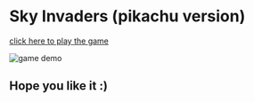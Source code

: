 # Sky Invaders (pikachu version) 

[click here to play the game](https://norahmalmutairi.github.io/sky-invaders/)

  ![game demo](assets/gameDemo.gif)

## Hope you like it :) 

